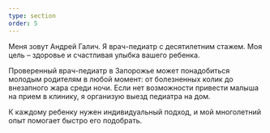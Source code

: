 ```yaml
---
type: section
order: 5
---
```


Меня зовут Андрей Галич. Я врач-педиатр с десятилетним стажем. Моя цель – здоровье и счастливая улыбка вашего ребенка. 

Проверенный врач-педиатр в Запорожье может понадобиться молодым родителям в любой момент: от болезненных колик до внезапного жара среди ночи. Если нет возможности привести малыша на прием в клинику, я организую выезд педиатра на дом.

К каждому ребенку нужен индивидуальный подход, и мой многолетний опыт помогает быстро его подобрать. 
